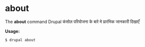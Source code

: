# about
The **about** command Drupal कंसोल परियोजना के बारे मे प्रारंभिक जानकारी दिखाएँ

**Usage:**
```
$ drupal about 
```
